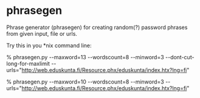 phrasegen
=========

Phrase generator (phrasegen) for creating random(?) password phrases from given input, file or urls.

Try this in you *nix command line:

  % phrasegen.py --maxword=13 --wordscount=8 --minword=3 --dont-cut-long-for-maxlimit --urls="http://web.eduskunta.fi/Resource.phx/eduskunta/index.htx?lng=fi"

  % phrasegen.py --maxword=10 --wordscount=8 --minword=3 --urls="http://web.eduskunta.fi/Resource.phx/eduskunta/index.htx?lng=fi"

